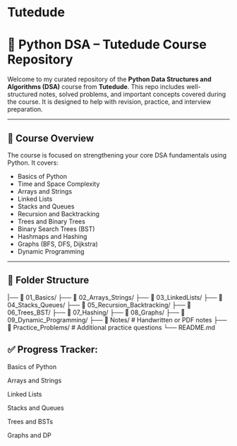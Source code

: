 # Tutedude
# 📘 Python DSA – Tutedude Course Repository

Welcome to my curated repository of the **Python Data Structures and Algorithms (DSA)** course from **Tutedude**. This repo includes well-structured notes, solved problems, and important concepts covered during the course. It is designed to help with revision, practice, and interview preparation.

---

## 📌 Course Overview

The course is focused on strengthening your core DSA fundamentals using Python. It covers:

- Basics of Python
- Time and Space Complexity
- Arrays and Strings
- Linked Lists
- Stacks and Queues
- Recursion and Backtracking
- Trees and Binary Trees
- Binary Search Trees (BST)
- Hashmaps and Hashing
- Graphs (BFS, DFS, Dijkstra)
- Dynamic Programming

---

## 📂 Folder Structure

|── 📘 01_Basics/
├── 📘 02_Arrays_Strings/
├── 📘 03_LinkedLists/
├── 📘 04_Stacks_Queues/
├── 📘 05_Recursion_Backtracking/
├── 📘 06_Trees_BST/
├── 📘 07_Hashing/
├── 📘 08_Graphs/
├── 📘 09_Dynamic_Programming/
├── 📘 Notes/ # Handwritten or PDF notes
├── 📘 Practice_Problems/ # Additional practice questions
└── README.md


## ✅ Progress Tracker:

 Basics of Python

 Arrays and Strings

 Linked Lists

 Stacks and Queues

 Trees and BSTs

 Graphs and DP

